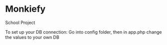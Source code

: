 # Monkiefy
School Project


To set up your DB connection:
Go into config folder, then in app.php change the values to your own DB
